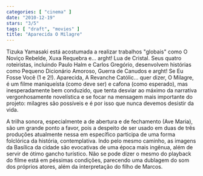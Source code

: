 ```yaml
---
categories: [ "cinema" ]
date: "2010-12-19"
stars: "3/5"
tags: [ "draft", "movies" ]
title: "Aparecida O Milagre"
---
```

Tizuka Yamasaki está acostumada a realizar trabalhos "globais" como O
Noviço Rebelde, Xuxa Requebra e... arght! Lua de Cristal. Seus quatro
roteiristas, incluindo Paulo Halm e Carlos Gregório, desenvolvem
histórias como Pequeno Dicionário Amoroso, Guerra de Canudos e
arght! Se Eu Fosse Você (1 e 2!). Aparecida, A Revanche Católic... quer
dizer, O Milagre, é um filme maniqueísta (como deve ser) e cafona
(como esperado), mas inesperadamente bem conduzido, que tenta desviar ao
máximo da narrativa vergonhosamente novelística e se focar na mensagem
mais importante do projeto: milagres são possíveis e é por isso que
nunca devemos desistir da vida.

A trilha sonora, especialmente a de abertura e de fechamento (Ave Maria),
são um grande ponto a favor, pois a despeito de ser usado em duas
de três produções atualmente nessa em específico participa de uma
forma folclórica da história, contemplativa. Indo pelo mesmo caminho,
as imagens da Basílica da cidade são evocativas de uma época mais
ingênua, além de servir de ótimo gancho turístico. Não se pode dizer
o mesmo do playback do filme está em péssimas condições, parecendo
uma dublagem do som dos próprios atores, além da interpretação do
filho de Marcos.
